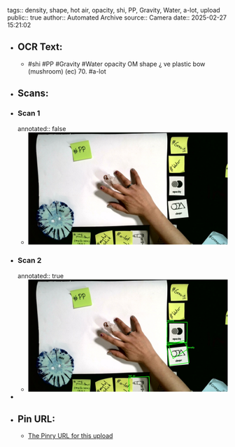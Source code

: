tags:: density, shape, hot air, opacity, shi, PP, Gravity, Water, a-lot, upload
public:: true
author:: Automated Archive
source:: Camera
date:: 2025-02-27 15:21:02

- ## OCR Text:
	- #shi
	  #PP
	  #Gravity
	  #Water
	  opacity
	  OM
	  shape
	  ¿ ve
	  plastic bow
	  (mushroom)
	  (ec)
	  70.
	  #a-lot
- ## Scans:
- ### Scan 1
  annotated:: false
	- ![./assets/scans/2025-02-27T15-21-01-9978.jpg](./assets/scans/2025-02-27T15-21-01-9978.jpg)
- ### Scan 2
  annotated:: true
	- ![./assets/scans/2025-02-27T15-21-02-0225.jpg](./assets/scans/2025-02-27T15-21-02-0225.jpg)
-
- ## Pin URL:
	- [The Pinry URL for this upload](https://pinry.petau.net/pins/168/)